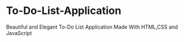 # To-Do-List-Application
Beautiful and Elegant To-Do List Application Made With HTML,CSS and JavaScript
